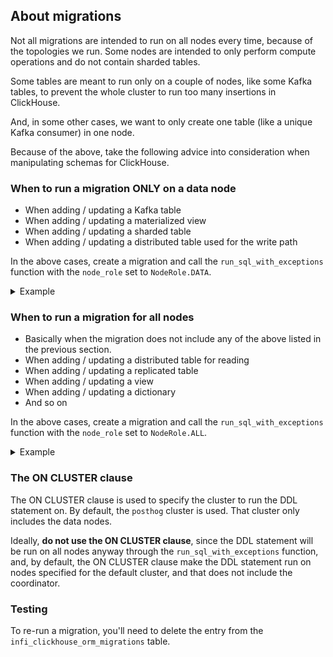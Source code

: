 ## About migrations

Not all migrations are intended to run on all nodes every time, because of the topologies we run. Some nodes are intended to only perform compute operations and do not contain sharded tables.

Some tables are meant to run only on a couple of nodes, like some Kafka tables, to prevent the whole cluster to run too many insertions in ClickHouse.

And, in some other cases, we want to only create one table (like a unique Kafka consumer) in one node.

Because of the above, take the following advice into consideration when manipulating schemas for ClickHouse.

### When to run a migration ONLY on a data node

- When adding / updating a Kafka table
- When adding / updating a materialized view
- When adding / updating a sharded table
- When adding / updating a distributed table used for the write path

In the above cases, create a migration and call the `run_sql_with_exceptions` function with the `node_role` set to `NodeRole.DATA`.

<details>

<summary>Example</summary>
For example, the `sharded_events` table is a sharded table. Thus, it should only be added on data nodes.

Also, since to fill this table we need to consume events from Kafka, we need to run Kafka consumers on the data nodes, which would include the materialized view and the writable distributed table. So the `kafka_events_json`, `events_json_mv` and `writable_events` tables should also be added on them.

</details>


### When to run a migration for all nodes

- Basically when the migration does not include any of the above listed in the previous section.
- When adding / updating a distributed table for reading
- When adding / updating a replicated table
- When adding / updating a view
- When adding / updating a dictionary
- And so on

In the above cases, create a migration and call the `run_sql_with_exceptions` function with the `node_role` set to `NodeRole.ALL`.

<details>

<summary>Example</summary>

Following the previous section example, the sharded events table along with the Kafka tables, materialized views and writable distributed table would be added to the data nodes. However, the `distributed_events`, which is the table used for the read path, would be added to all nodes.

</details>

### The ON CLUSTER clause

The ON CLUSTER clause is used to specify the cluster to run the DDL statement on. By default, the `posthog` cluster is used. That cluster only includes the data nodes.

Ideally, **do not use the ON CLUSTER clause**, since the DDL statement will be run on all nodes anyway through the `run_sql_with_exceptions` function, and, by default, the ON CLUSTER clause make the DDL statement run on nodes specified for the default cluster, and that does not include the coordinator.

### Testing

To re-run a migration, you'll need to delete the entry from the `infi_clickhouse_orm_migrations` table.
